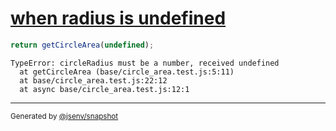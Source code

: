 # [when radius is undefined](../../circle_area.test.js#L21)

```js
return getCircleArea(undefined);
```

```console
TypeError: circleRadius must be a number, received undefined
  at getCircleArea (base/circle_area.test.js:5:11)
  at base/circle_area.test.js:22:12
  at async base/circle_area.test.js:12:1
```

---

<sub>
  Generated by <a href="https://github.com/jsenv/core/tree/main/packages/independent/snapshot">@jsenv/snapshot</a>
</sub>
